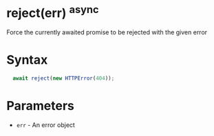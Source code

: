 # reject(err) <sup>async</sup>

Force the currently awaited promise to be rejected with the given error

# Syntax

```js
  await reject(new HTTPError(404));
```

# Parameters

* `err` - <Error> An error object
